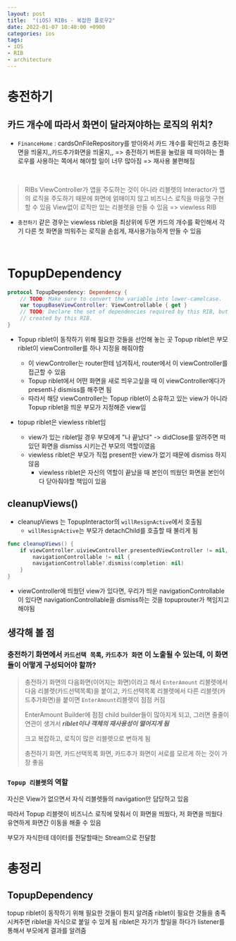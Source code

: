 ```yaml
---
layout: post
title:  "(iOS) RIBs - 복잡한 플로우2"
date: 2022-01-07 10:40:00 +0900
categories: ios
tags:
- iOS
- RIB
- architecture
---
```


# 충전하기

## 카드 개수에 따라서 화면이 달라져야하는 로직의 위치?
* `FinanceHome` : cardsOnFileRepository를 받아와서 카드 개수를 확인하고 충전화면을 띄울지,,카드추가화면을 띄울지,,
=> 충전하기 버튼을 눌렀을 때 떠야하는 플로우를 사용하는 쪽에서 해야할 일이 너무 많아짐
=> 재사용 불편해짐

<br>

> RIBs
> ViewController가 앱을 주도하는 것이 아니라 리블렛의 Interactor가 앱의 로직을 주도하기 때문에 화면에 얽매이지 않고 비즈니스 로직을 마음껏 구현할 수 있음
> View없이 로직만 있는 리블렛을 만들 수 있음 => viewless RIB

* `충전하기` 같은 경우는 viewless riblet을 최상위에 두면 카드의 개수를 확인해서 각기 다른 첫 화면을 띄워주는 로직을 손쉽게, 재사용가능하게 만들 수 있음

<br>

# TopupDependency

```swift
protocol TopupDependency: Dependency {
    // TODO: Make sure to convert the variable into lower-camelcase.
    var topupBaseViewController: ViewControllable { get }
    // TODO: Declare the set of dependencies required by this RIB, but won't be
    // created by this RIB.
}
```
* Topup riblet이 동작하기 위해 필요한 것들을 선언해 놓는 곳
Topup riblet은 부모riblet이 viewController를 하나 지정을 해줘야함 
    * 이 viewController는 router한테 넘겨줘서, router에서 이 viewController를 접근할 수 있음
    * Topup riblet에서 어떤 화면을 새로 띄우고싶을 때 이 viewController에다가 present나 dismiss를 해주면 됨
    * 따라서 해당 viewController는 Topup riblet이 소유하고 있는 view가 아니라 Topup riblet을 띄운 부모가 지정해준 view임


* topup riblet은 viewless riblet임
    * view가 있는 riblet일 경우 부모에게 "나 끝났다" -> didClose를 알려주면 떠있던 화면을 dismiss 시키는건 부모의 역할이였음
    * viewless riblet은 부모가 직접 present한 view가 없기 때문에 dismiss 하지 않음
        * viewless riblet은 자신의 역할이 끝났을 때 본인이 띄웠던 화면을 본인이 다 닫아줘야할 책임이 있음

## cleanupViews()
* cleanupViews 는 TopupInteractor의 `willResignActive`에서 호출됨 
    * `willResignActive`는 부모가 detachChild를 호출할 때 불리게 됨

```swift
func cleanupViews() {
    if viewController.uiviewController.presentedViewController != nil,
        navigationControllable != nil {
        navigationControllable?.dismiss(completion: nil)
    }
}
```

* viewController에 띄웠던 view가 있다면, 우리가 띄운 navigationControllable이 있다면 navigationControllable을 dismiss하는 것을 topuprouter가 책임지고 해야됨


## 생각해 볼 점
### 충전하기 화면에서 `카드선택 목록`, `카드추가 화면` 이 노출될 수 있는데, 이 화면들이 어떻게 구성되어야 할까?
> 충전하기 화면의 다음화면(이어지는 화면)이라고 해서 `EnterAmount` 리블렛에서 다음 리블렛(카드선택목록)을 붙이고, 카드선택목록 리블렛에서 다른 리블렛(카드추가화면)을 붙이면 `EnterAmount`리블렛이 점점 커짐
> 
> EnterAmount Builder에 점점 child builder들이 많아지게 되고, 그러면 줄줄이 연관이 생겨서 ***riblet이나 객체의 재사용성이 떨어지게 됨***
>
> 크고 복잡하고, 로직이 많은 리블렛으로 변하게 됨
>
> 충전하기 화면, 카드선택목록 화면, 카드추가 화면이 서로를 모르게 하는 것이 가장 좋음

### `Topup 리블렛`의 역할 
자신은 View가 없으면서 자식 리블렛들의 navigation만 담당하고 있음

따라서 Topup 리블렛이 비즈니스 로직에 맞춰서 이 화면을 띄웠다, 저 화면을 띄웠다 유연하게 화면간 이동을 해줄 수 있음


부모가 자식한테 데이터를 전달할때는 Stream으로 전달함


# 총정리

## TopupDependency
topup riblet이 동작하기 위해 필요한 것들이 뭔지 알려줌
riblet이 필요한 것들을 충족시켜주면 riblet을 자식으로 붙일 수 있게 됨
riblet은 자기가 할일을 하다가 listener를 통해서 부모에게 결과를 알려줌
